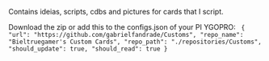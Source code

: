 Contains ideias, scripts, cdbs and pictures for cards that I script.

Download the zip or add this to the configs.json of your PI YGOPRO:
``
  {
    "url": "https://github.com/gabrielfandrade/Customs",
    "repo_name": "Bieltruegamer's Custom Cards",
    "repo_path": "./repositories/Customs",
    "should_update": true,
    "should_read": true
  }``
